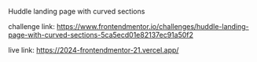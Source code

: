 Huddle landing page with curved sections

challenge link: https://www.frontendmentor.io/challenges/huddle-landing-page-with-curved-sections-5ca5ecd01e82137ec91a50f2

live link: https://2024-frontendmentor-21.vercel.app/
